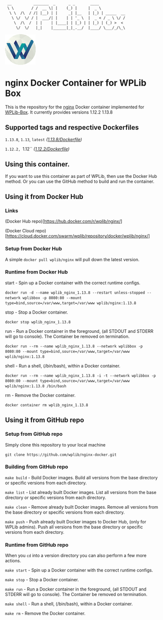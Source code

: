```
 __          _______  _      _ _       ____
 \ \        / /  __ \| |    (_) |     |  _ \
  \ \  /\  / /| |__) | |     _| |__   | |_) | _____  __
   \ \/  \/ / |  ___/| |    | | '_ \  |  _ < / _ \ \/ /
    \  /\  /  | |    | |____| | |_) | | |_) | (_) >  <
     \/  \/   |_|    |______|_|_.__/  |____/ \___/_/\_\
```

![WPLib-Box](https://github.com/wplib/wplib.github.io/raw/master/WPLib-Box-100x.png)


# nginx Docker Container for WPLib Box
This is the repository for the [nginx](https://nginx.org/en/) Docker container implemented for [WPLib-Box](https://github.com/wplib/wplib-box).
It currently provides versions 1.12.2 1.13.8


## Supported tags and respective Dockerfiles

`1.13.8`, `1.13`, `latest` _([1.13.8/Dockerfile](https://github.com/wplib/nginx-docker/blob/master/1.13.8/Dockerfile))_

`1.12.2, `1.12`` _([1.12.2/Dockerfile](https://github.com/wplib/nginx-docker/blob/master/1.12.2/Dockerfile))_


## Using this container.
If you want to use this container as part of WPLib, then use the Docker Hub method.
Or you can use the GitHub method to build and run the container.


## Using it from Docker Hub

### Links
(Docker Hub repo)[https://hub.docker.com/r/wplib/nginx/]

(Docker Cloud repo)[https://cloud.docker.com/swarm/wplib/repository/docker/wplib/nginx/]


### Setup from Docker Hub
A simple `docker pull wplib/nginx` will pull down the latest version.


### Runtime from Docker Hub
start - Spin up a Docker container with the correct runtime configs.

`docker run -d --name wplib_nginx_1.13.8 --restart unless-stopped --network wplibbox -p 8080:80 --mount type=bind,source=/var/www,target=/var/www wplib/nginx:1.13.8`

stop - Stop a Docker container.

`docker stop wplib_nginx_1.13.8`

run - Run a Docker container in the foreground, (all STDOUT and STDERR will go to console). The Container be removed on termination.

`docker run --rm --name wplib_nginx_1.13.8 --network wplibbox -p 8080:80 --mount type=bind,source=/var/www,target=/var/www wplib/nginx:1.13.8`

shell - Run a shell, (/bin/bash), within a Docker container.

`docker run --rm --name wplib_nginx_1.13.8 -i -t --network wplibbox -p 8080:80 --mount type=bind,source=/var/www,target=/var/www wplib/nginx:1.13.8 /bin/bash`

rm - Remove the Docker container.

`docker container rm wplib_nginx_1.13.8`


## Using it from GitHub repo

### Setup from GitHub repo
Simply clone this repository to your local machine

`git clone https://github.com/wplib/nginx-docker.git`


### Building from GitHub repo
`make build` - Build Docker images. Build all versions from the base directory or specific versions from each directory.


`make list` - List already built Docker images. List all versions from the base directory or specific versions from each directory.


`make clean` - Remove already built Docker images. Remove all versions from the base directory or specific versions from each directory.


`make push` - Push already built Docker images to Docker Hub, (only for WPLib admins). Push all versions from the base directory or specific versions from each directory.


### Runtime from GitHub repo
When you `cd` into a version directory you can also perform a few more actions.

`make start` - Spin up a Docker container with the correct runtime configs.


`make stop` - Stop a Docker container.


`make run` - Run a Docker container in the foreground, (all STDOUT and STDERR will go to console). The Container be removed on termination.


`make shell` - Run a shell, (/bin/bash), within a Docker container.


`make rm` - Remove the Docker container.


